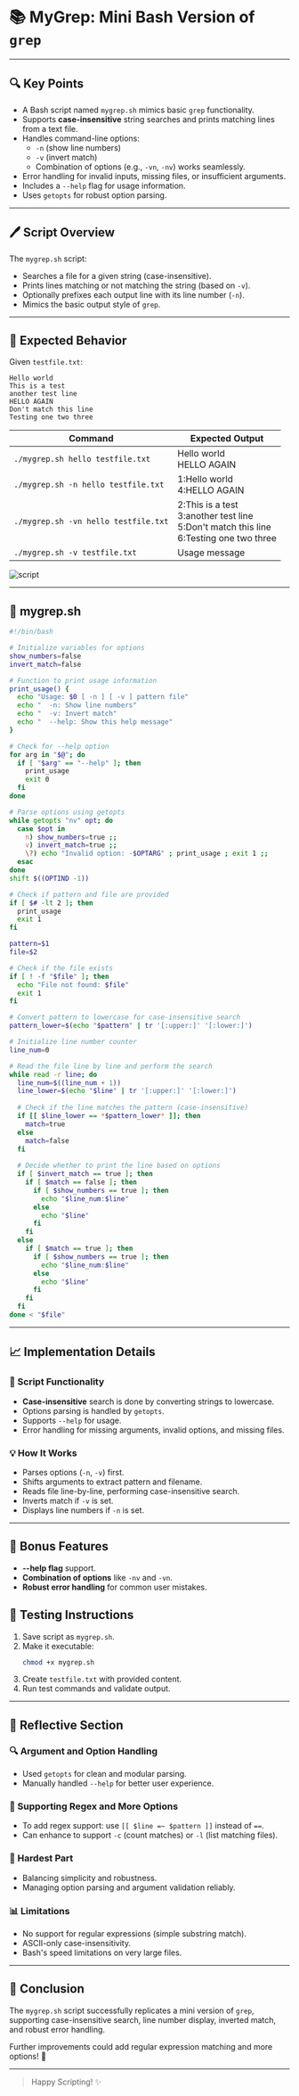 # 📚 MyGrep: Mini Bash Version of `grep`

---

## 🔍 Key Points

- A Bash script named `mygrep.sh` mimics basic `grep` functionality.
- Supports **case-insensitive** string searches and prints matching lines from a text file.
- Handles command-line options:
  - `-n` (show line numbers)
  - `-v` (invert match)
  - Combination of options (e.g., `-vn`, `-nv`) works seamlessly.
- Error handling for invalid inputs, missing files, or insufficient arguments.
- Includes a `--help` flag for usage information.
- Uses `getopts` for robust option parsing.

---

## 🖊️ Script Overview

The `mygrep.sh` script:
- Searches a file for a given string (case-insensitive).
- Prints lines matching or not matching the string (based on `-v`).
- Optionally prefixes each output line with its line number (`-n`).
- Mimics the basic output style of `grep`.

---

## 🔢 Expected Behavior

Given `testfile.txt`:
```
Hello world
This is a test
another test line
HELLO AGAIN
Don't match this line
Testing one two three
```

| Command                               | Expected Output |
|---------------------------------------|-----------------|
| `./mygrep.sh hello testfile.txt`       | Hello world<br>HELLO AGAIN |
| `./mygrep.sh -n hello testfile.txt`    | 1:Hello world<br>4:HELLO AGAIN |
| `./mygrep.sh -vn hello testfile.txt`   | 2:This is a test<br>3:another test line<br>5:Don't match this line<br>6:Testing one two three |
| `./mygrep.sh -v testfile.txt`          | Usage message |

![script](./assets/Screenshot1.jpg)

---

## 🔧 mygrep.sh
```bash
#!/bin/bash

# Initialize variables for options
show_numbers=false
invert_match=false

# Function to print usage information
print_usage() {
  echo "Usage: $0 [ -n ] [ -v ] pattern file"
  echo "  -n: Show line numbers"
  echo "  -v: Invert match"
  echo "  --help: Show this help message"
}

# Check for --help option
for arg in "$@"; do
  if [ "$arg" == "--help" ]; then
    print_usage
    exit 0
  fi
done

# Parse options using getopts
while getopts "nv" opt; do
  case $opt in
    n) show_numbers=true ;;
    v) invert_match=true ;;
    \?) echo "Invalid option: -$OPTARG" ; print_usage ; exit 1 ;;
  esac
done
shift $((OPTIND -1))

# Check if pattern and file are provided
if [ $# -lt 2 ]; then
  print_usage
  exit 1
fi

pattern=$1
file=$2

# Check if the file exists
if [ ! -f "$file" ]; then
  echo "File not found: $file"
  exit 1
fi

# Convert pattern to lowercase for case-insensitive search
pattern_lower=$(echo "$pattern" | tr '[:upper:]' '[:lower:]')

# Initialize line number counter
line_num=0

# Read the file line by line and perform the search
while read -r line; do
  line_num=$((line_num + 1))
  line_lower=$(echo "$line" | tr '[:upper:]' '[:lower:]')
  
  # Check if the line matches the pattern (case-insensitive)
  if [[ $line_lower == *$pattern_lower* ]]; then
    match=true
  else
    match=false
  fi
  
  # Decide whether to print the line based on options
  if [ $invert_match == true ]; then
    if [ $match == false ]; then
      if [ $show_numbers == true ]; then
        echo "$line_num:$line"
      else
        echo "$line"
      fi
    fi
  else
    if [ $match == true ]; then
      if [ $show_numbers == true ]; then
        echo "$line_num:$line"
      else
        echo "$line"
      fi
    fi
  fi
done < "$file"
```

---

## 📈 Implementation Details

### 🧬 Script Functionality
- **Case-insensitive** search is done by converting strings to lowercase.
- Options parsing is handled by `getopts`.
- Supports `--help` for usage.
- Error handling for missing arguments, invalid options, and missing files.

### 💡 How It Works
- Parses options (`-n`, `-v`) first.
- Shifts arguments to extract pattern and filename.
- Reads file line-by-line, performing case-insensitive search.
- Inverts match if `-v` is set.
- Displays line numbers if `-n` is set.

---

## 🔄 Bonus Features
- **--help flag** support.
- **Combination of options** like `-nv` and `-vn`.
- **Robust error handling** for common user mistakes.


## 🔹 Testing Instructions

1. Save script as `mygrep.sh`.
2. Make it executable:
   ```bash
   chmod +x mygrep.sh
   ```
3. Create `testfile.txt` with provided content.
4. Run test commands and validate output.


---

## 🤔 Reflective Section

### 🔍 Argument and Option Handling
- Used `getopts` for clean and modular parsing.
- Manually handled `--help` for better user experience.

### 📗 Supporting Regex and More Options
- To add regex support: use `[[ $line =~ $pattern ]]` instead of `==`.
- Can enhance to support `-c` (count matches) or `-l` (list matching files).

### 🎯 Hardest Part
- Balancing simplicity and robustness.
- Managing option parsing and argument validation reliably.

### 📊 Limitations
- No support for regular expressions (simple substring match).
- ASCII-only case-insensitivity.
- Bash's speed limitations on very large files.


---

## 🎉 Conclusion
The `mygrep.sh` script successfully replicates a mini version of `grep`, supporting case-insensitive search, line number display, inverted match, and robust error handling.

Further improvements could add regular expression matching and more options! 🚀

---

> Happy Scripting! ✨


